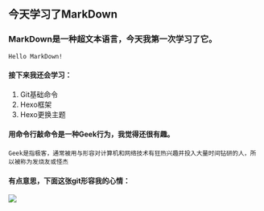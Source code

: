 ## **今天学习了MarkDown**
### MarkDown是一种超文本语言，今天我第一次学习了它。
`Hello MarkDown!`
#### 接下来我还会学习：
1. Git基础命令
2. Hexo框架
3. Hexo更换主题
#### 用命令行敲命令是一种Geek行为，我觉得还很有趣。
 ```Geek是指极客，通常被用与形容对计算机和网络技术有狂热兴趣并投入大量时间钻研的人，所以被称为发烧友或怪杰```
#### 有点意思，下面这张git形容我的心情：
![](https://qgt-style.oss-cn-hangzhou.aliyuncs.com/newcoursep4/g1/g1-2-2/tenor.gif)
